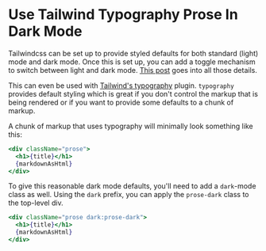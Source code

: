# Use Tailwind Typography Prose In Dark Mode

Tailwindcss can be set up to provide styled defaults for both standard (light)
mode and dark mode. Once this is set up, you can add a toggle mechanism to
switch between light and dark mode. [This
post](https://egghead.io/blog/tailwindcss-dark-mode-nextjs-typography-prose)
goes into all those details.

This can even be used with [Tailwind's
typography](https://github.com/tailwindlabs/tailwindcss-typography) plugin.
`typography` provides default styling which is great if you don't control the
markup that is being rendered or if you want to provide some defaults to a
chunk of markup.

A chunk of markup that uses typography will minimally look something like this:

```jsx
<div className="prose">
  <h1>{title}</h1>
  {markdownAsHtml}
</div>
```

To give this reasonable dark mode defaults, you'll need to add a `dark`-mode
class as well. Using the `dark` prefix, you can apply the `prose-dark` class to
the top-level div.

```jsx
<div className="prose dark:prose-dark">
  <h1>{title}</h1>
  {markdownAsHtml}
</div>
```

